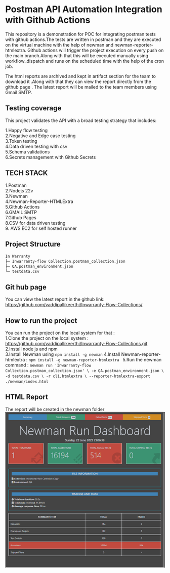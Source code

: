 # Postman API Automation Integration with Github Actions #
This repository is a demonstration for POC for integrating postman tests with github actions.The tests are written in postman and they are executed on the virtual machine with the help of newman and newman-reporter-htmlextra.
Github actions will trigger the project execution on every push on the main branch.Along with that this will be executed manually using workflow_dispatch and runs on the scheduled time with the help of the cron job.

The html reports are archived and kept in artifact section for the team to download it .Along with that they can view the report directly from the github page .
The latest report will be mailed to the team members using Gmail SMTP.

 ## Testing coverage ##
 This project validates the API with a broad testing strategy that includes:  
 
 1.Happy flow testing  
 2.Negative and Edge case testing  
 3.Token testing  
 4.Data driven testing with csv  
 5.Schema validations  
 6.Secrets management with Github Secrets  


## TECH STACK ##

1.Postman  
2.Nodejs 22v  
3.Newman  
4.Newman-Reporter-HTMLExtra  
5.Github Actions  
6.GMAIL SMTP  
7.Github Pages  
8.CSV for data driven testing  
9. AWS EC2 for self hosted runner  

## Project Structure ## 

```
In Warranty
├─ Inwarranty-flow Collection.postman_collection.json
├─ QA.postman_environment.json
└─ testdata.csv

``` 

## Git hub page ##
You can view the latest report in the github link: https://github.com/vaddipallikeerthi/Inwarranty-Flow-Collections/

## How to run the project ##
You can run the project on the local system for that :  
1.Clone the project on the local system : https://github.com/vaddipallikeerthi/Inwarranty-Flow-Collections.git  
2.Install node js and npm   
3.Install Newman using ```npm install -g newman```
4.Install Newman-reporter-htmlextra : ```npm install -g newman-reporter-htmlextra ``` 
5.Run the newman command : ```newman run 'Inwarranty-flow Collection.postman_collection.json' \
             -e QA.postman_environment.json \
             -d testdata.csv \
             -r cli,htmlextra \
             --reporter-htmlextra-export ./newman/index.html```

             
 ## HTML Report ##
 The report will be created in the newman folder  
 ![Postman Report](https://github.com/vaddipallikeerthi/Inwarranty-Flow-Collections/blob/static-content/Report.png)


 



